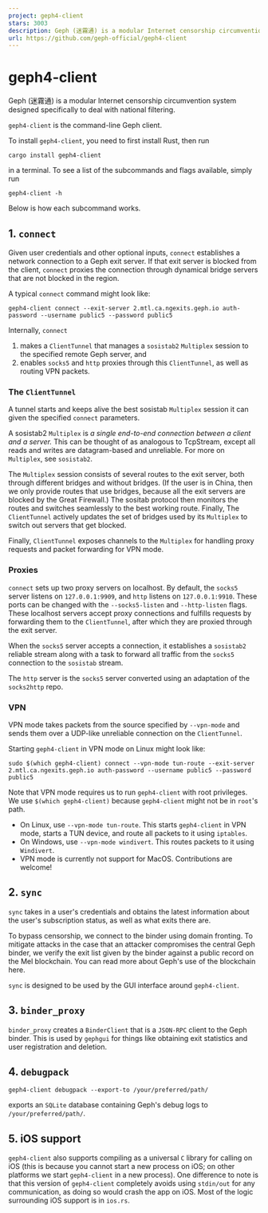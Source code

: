 ```yaml
---
project: geph4-client
stars: 3003
description: Geph (迷霧通) is a modular Internet censorship circumvention system designed specifically to deal with national filtering. 
url: https://github.com/geph-official/geph4-client
---
```


geph4-client
============

Geph (迷霧通) is a modular Internet censorship circumvention system designed specifically to deal with national filtering.

`geph4-client` is the command-line Geph client.

To install `geph4-client`, you need to first install Rust, then run

```
cargo install geph4-client
```

in a terminal. To see a list of the subcommands and flags available, simply run

```
geph4-client -h
```

Below is how each subcommand works.

1\. `connect`
-------------

Given user credentials and other optional inputs, `connect` establishes a network connection to a Geph exit server. If that exit server is blocked from the client, `connect` proxies the connection through dynamical bridge servers that are not blocked in the region.

A typical `connect` command might look like:

```
geph4-client connect --exit-server 2.mtl.ca.ngexits.geph.io auth-password --username public5 --password public5
```

Internally, `connect`

1.  makes a `ClientTunnel` that manages a `sosistab2` `Multiplex` session to the specified remote Geph server, and
2.  enables `socks5` and `http` proxies through this `ClientTunnel`, as well as routing VPN packets.

### The `ClientTunnel`

A tunnel starts and keeps alive the best sosistab `Multiplex` session it can given the specified `connect` parameters.

A sosistab2 `Multiplex` is _a single end-to-end connection between a client and a server._ This can be thought of as analogous to TcpStream, except all reads and writes are datagram-based and unreliable. For more on `Multiplex`, see `sosistab2`.

The `Multiplex` session consists of several routes to the exit server, both through different bridges and without bridges. (If the user is in China, then we only provide routes that use bridges, because all the exit servers are blocked by the Great Firewall.) The sositab protocol then monitors the routes and switches seamlessly to the best working route. Finally, The `ClientTunnel` actively updates the set of bridges used by its `Multiplex` to switch out servers that get blocked.

Finally, `ClientTunnel` exposes channels to the `Multiplex` for handling proxy requests and packet forwarding for VPN mode.

### Proxies

`connect` sets up two proxy servers on localhost. By default, the `socks5` server listens on `127.0.0.1:9909`, and `http` listens on `127.0.0.1:9910`. These ports can be changed with the `--socks5-listen` and `--http-listen` flags. These localhost servers accept proxy connections and fulfills requests by forwarding them to the `ClientTunnel`, after which they are proxied through the exit server.

When the `socks5` server accepts a connection, it establishes a `sosistab2` reliable stream along with a task to forward all traffic from the `socks5` connection to the `sosistab` stream.

The `http` server is the `socks5` server converted using an adaptation of the `socks2http` repo.

### VPN

VPN mode takes packets from the source specified by `--vpn-mode` and sends them over a UDP-like unreliable connection on the `ClientTunnel`.

Starting `geph4-client` in VPN mode on Linux might look like:

```
sudo $(which geph4-client) connect --vpn-mode tun-route --exit-server 2.mtl.ca.ngexits.geph.io auth-password --username public5 --password public5
```

Note that VPN mode requires us to run `geph4-client` with root privileges. We use `$(which geph4-client)` because `geph4-client` might not be in `root`'s path.

-   On Linux, use `--vpn-mode tun-route`. This starts `geph4-client` in VPN mode, starts a TUN device, and route all packets to it using `iptables`.
-   On Windows, use `--vpn-mode windivert`. This routes packets to it using `Windivert`.
-   VPN mode is currently not support for MacOS. Contributions are welcome!

2\. `sync`
----------

`sync` takes in a user's credentials and obtains the latest information about the user's subscription status, as well as what exits there are.

To bypass censorship, we connect to the binder using domain fronting. To mitigate attacks in the case that an attacker compromises the central Geph binder, we verify the exit list given by the binder against a public record on the Mel blockchain. You can read more about Geph's use of the blockchain here.

`sync` is designed to be used by the GUI interface around `geph4-client`.

3\. `binder_proxy`
------------------

`binder_proxy` creates a `BinderClient` that is a `JSON-RPC` client to the Geph binder. This is used by `gephgui` for things like obtaining exit statistics and user registration and deletion.

4\. `debugpack`
---------------

```
geph4-client debugpack --export-to /your/preferred/path/
```

exports an `SQLite` database containing Geph's debug logs to `/your/preferred/path/`.

5\. iOS support
---------------

`geph4-client` also supports compiling as a universal `C` library for calling on iOS (this is because you cannot start a new process on iOS; on other platforms we start `geph4-client` in a new process). One difference to note is that this version of `geph4-client` completely avoids using `stdin/out` for any communication, as doing so would crash the app on iOS. Most of the logic surrounding iOS support is in `ios.rs`.
